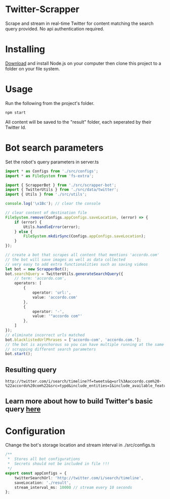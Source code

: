 # Twitter-Scrapper
Scrape and stream in real-time Twitter for content matching the search query provided. 
No api authentication required.


# Installing

[Download](https://nodejs.org/en/download/) and install Node.js on your computer then clone this project to a folder on your file system.

# Usage

Run the following from the project's folder.

```shell
npm start
```

All content will be saved to the "result" folder, each seperated by their Twitter Id.

# Bot search parameters
Set the robot's query parameters in server.ts
```ts
import * as Configs from './src/configs';
import * as FileSystem from 'fs-extra';

import { ScrapperBot } from './src/scrapper-bot';
import { TwitterUtils } from './src/data/twitter';
import { Utils } from './src/utils';

console.log('\x1Bc'); // clear the console

// clear content of destination file
FileSystem.remove(Configs.appConfigs.saveLocation, (error) => {
    if (error) {
        Utils.handleError(error);
    } else {
        FileSystem.mkdirSync(Configs.appConfigs.saveLocation);
    }
});

// create a bot that scrapes all content that mentions 'accordo.com'
// the bot will save images as well as data collected
// very easy to add extra functionalities such as saving videos 
let bot = new ScrapperBot();
bot.searchQuery = TwitterUtils.generateSearchQuery({
    // term: 'accordo.com',
    operators: [
        {
            operator: 'url:',
            value: 'accordo.com'
        },
        {
            operator: '-',
            value: '"accordo com"'
        },
    ]
});
// eliminate incorrect urls matched
bot.blacklistedUrlPhrases = ['accordo-com', 'accordo.com.'];
// the bot is asynchorous so you can have multiple running at the same time
// scrapping different search parameters
bot.start();
```
## Resulting query
``` shell
http://twitter.com/i/search/timeline?f=tweets&q=url%3Aaccordo.com%20-%22accordo%20com%22&src=typd&include_entities=1&include_available_features=1&max_position=
```
## Learn more about how to build Twitter's basic query [here](https://developer.twitter.com/en/docs/tweets/rules-and-filtering/overview/standard-operators)

# Configuration
Change the bot's storage location and stream interval in ./src/configs.ts
```ts
/**
 *  Stores all bot configurations
 *  Secrets should not be included in file !!!
 */
export const appConfigs = {
    twitterSearchUrl: 'http://twitter.com/i/search/timeline',
    saveLocation: './result',
    stream_interval_ms: 10000 // stream every 10 seconds
};
```

